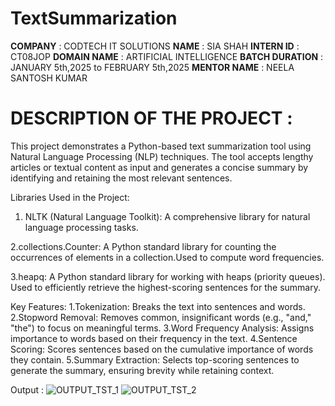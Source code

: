 # TextSummarization
**COMPANY** : CODTECH IT SOLUTIONS
**NAME** : SIA SHAH
**INTERN ID** : CT08JOP
**DOMAIN NAME** : ARTIFICIAL INTELLIGENCE 
**BATCH DURATION** : JANUARY 5th,2025 to FEBRUARY 5th,2025
**MENTOR NAME** : NEELA SANTOSH KUMAR

# DESCRIPTION OF THE PROJECT :
This project demonstrates a Python-based text summarization tool using Natural Language Processing (NLP) techniques. The tool accepts lengthy articles or textual content as input and generates a concise summary by identifying and retaining the most relevant sentences.

Libraries Used in the Project:
1. NLTK (Natural Language Toolkit): A comprehensive library for natural language processing tasks.

2.collections.Counter: A Python standard library for counting the occurrences of elements in a collection.Used to compute word frequencies.

3.heapq: A Python standard library for working with heaps (priority queues). Used to efficiently retrieve the highest-scoring sentences for the summary.

Key Features:
1.Tokenization: Breaks the text into sentences and words.
2.Stopword Removal: Removes common, insignificant words (e.g., "and," "the") to focus on meaningful terms.
3.Word Frequency Analysis: Assigns importance to words based on their frequency in the text.
4.Sentence Scoring: Scores sentences based on the cumulative importance of words they contain.
5.Summary Extraction: Selects top-scoring sentences to generate the summary, ensuring brevity while retaining context.

Output :
![OUTPUT_TST_1](https://github.com/user-attachments/assets/6b0d76e8-2ce1-40e2-ad15-8c6008eddbf4)
![OUTPUT_TST_2](https://github.com/user-attachments/assets/825d976e-6856-4763-a599-c96a48a1c0fa)
